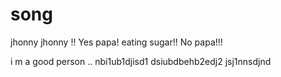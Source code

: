 # song
jhonny jhonny !!
Yes papa!
 eating sugar!!
 No papa!!!

 i m a good person ..
 nbi1ub1djisd1 dsiubdbehb2edj2 jsj1nnsdjnd
